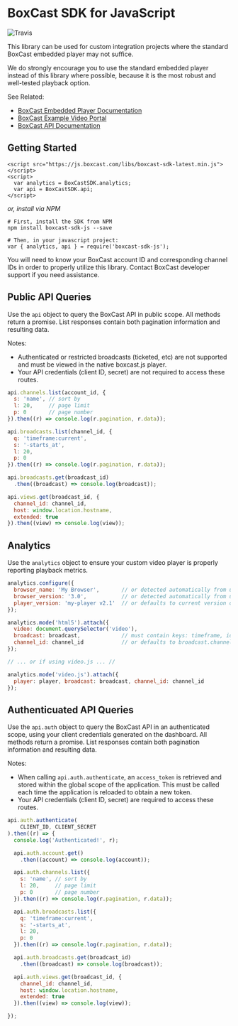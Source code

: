# BoxCast SDK for JavaScript

![Travis](https://travis-ci.org/boxcast/boxcast-sdk-js.svg?branch=master)

This library can be used for custom integration projects where the standard BoxCast embedded
player may not suffice.

We do strongly encourage you to use the standard embedded player instead of this library where possible,
because it is the most robust and well-tested playback option.

See Related:
 * [BoxCast Embedded Player Documentation](http://boxcast.github.io/boxcast_js_docs/)
 * [BoxCast Example Video Portal](https://github.com/boxcast/example_video_portal_vuejs)
 * [BoxCast API Documentation](http://boxcast.github.io/boxcast_api/)

## Getting Started

```
<script src="https://js.boxcast.com/libs/boxcast-sdk-latest.min.js"></script>
<script>
  var analytics = BoxCastSDK.analytics;
  var api = BoxCastSDK.api;
</script>
```

_or, install via NPM_

```
# First, install the SDK from NPM
npm install boxcast-sdk-js --save

# Then, in your javascript project:
var { analytics, api } = require('boxcast-sdk-js');
```

You will need to know your BoxCast account ID and corresponding channel IDs in order to properly
utilize this library.  Contact BoxCast developer support if you need assistance.

## Public API Queries

Use the `api` object to query the BoxCast API in public scope.  All methods return a promise.  List
responses contain both pagination information and resulting data.

Notes:

 * Authenticated or restricted broadcasts (ticketed, etc) are not supported and must be
   viewed in the native boxcast.js player.
 * Your API credentials (client ID, secret) are not required to access these routes.

```javascript
api.channels.list(account_id, {
  s: 'name', // sort by
  l: 20,     // page limit
  p: 0       // page number
}).then((r) => console.log(r.pagination, r.data));

api.broadcasts.list(channel_id, {
  q: 'timeframe:current',
  s: '-starts_at',
  l: 20,
  p: 0
}).then((r) => console.log(r.pagination, r.data));

api.broadcasts.get(broadcast_id)
  .then((broadcast) => console.log(broadcast));

api.views.get(broadcast_id, {
  channel_id: channel_id,
  host: window.location.hostname,
  extended: true
}).then((view) => console.log(view));
```

## Analytics

Use the `analytics` object to ensure your custom video player is properly reporting playback metrics.

```javascript
analytics.configure({
  browser_name: 'My Browser',       // or detected automatically from user agent
  browser_version: '3.0',           // or detected automatically from user agent
  player_version: 'my-player v2.1'  // or defaults to current version of boxcast-sdk-js
});

analytics.mode('html5').attach({
  video: document.querySelector('video'),
  broadcast: broadcast,             // must contain keys: timeframe, id, account_id
  channel_id: channel_id            // or defaults to broadcast.channel_id
});

// ... or if using video.js ... //

analytics.mode('video.js').attach({
  player: player, broadcast: broadcast, channel_id: channel_id
});
```

## Authenticuated API Queries

Use the `api.auth` object to query the BoxCast API in an authenticated scope, using your
client credentials generated on the dashboard.  All methods return a promise.  List
responses contain both pagination information and resulting data.

Notes:

 * When calling `api.auth.authenticate`, an `access_token` is retrieved and stored
   within the global scope of the application.  This must be called each time the
   application is reloaded to obtain a new token.
 * Your API credentials (client ID, secret) are required to access these routes.

```javascript
api.auth.authenticate(
    CLIENT_ID, CLIENT_SECRET
).then((r) => {
  console.log('Authenticated!', r);

  api.auth.account.get()
    .then((account) => console.log(account));

  api.auth.channels.list({
    s: 'name', // sort by
    l: 20,     // page limit
    p: 0       // page number
  }).then((r) => console.log(r.pagination, r.data));

  api.auth.broadcasts.list({
    q: 'timeframe:current',
    s: '-starts_at',
    l: 20,
    p: 0
  }).then((r) => console.log(r.pagination, r.data));

  api.auth.broadcasts.get(broadcast_id)
    .then((broadcast) => console.log(broadcast));

  api.auth.views.get(broadcast_id, {
    channel_id: channel_id,
    host: window.location.hostname,
    extended: true
  }).then((view) => console.log(view));

});
```
